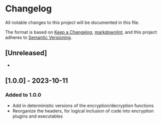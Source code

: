# Changelog

All notable changes to this project will be documented in this file.

The format is based on [Keep a Changelog](https://keepachangelog.com/en/1.0.0/),
[markdownlint](https://dlaa.me/markdownlint/),
and this project adheres to [Semantic Versioning](https://semver.org/spec/v2.0.0.html).

## [Unreleased]

-

## [1.0.0] - 2023-10-11

### Added to 1.0.0

- Add in deterministic versions of the encryption/decryption functions
- Reorganize the headers, for logical inclusion of code into encryption plugins and executables

